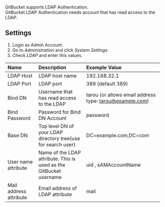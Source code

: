 GitBucket supports LDAP Authentication. <br />
GitBucket LDAP Authentication needs account that has read access to the LDAP.

## Settings

1. Login as Admin Account.
2. Go to *Administration* and click *System Settings*.
3. Check *LDAP* and enter this values.

| Name | Description | Example Value |
|:-----|:------------|:--------------|
| LDAP Host | LDAP host name | 192.168.32.1 |
| LDAP Port | LDAP port | 389 (default 389) |
| Bind DN | Username that has read access to the LDAP | tarou (or allows email address type: tarou@example.com) |
| Bind Password | Password for Bind DN Account | password |
| Base DN | Top level DN of your LDAP directory tree(use for search user) | DC=example.com,DC=com |
| User name attribute | Name of the LDAP attribute. This is used as the GitBucket username | uid , sAMAccountName |
| Mail address attribute | Email address of LDAP attribute | mail |
